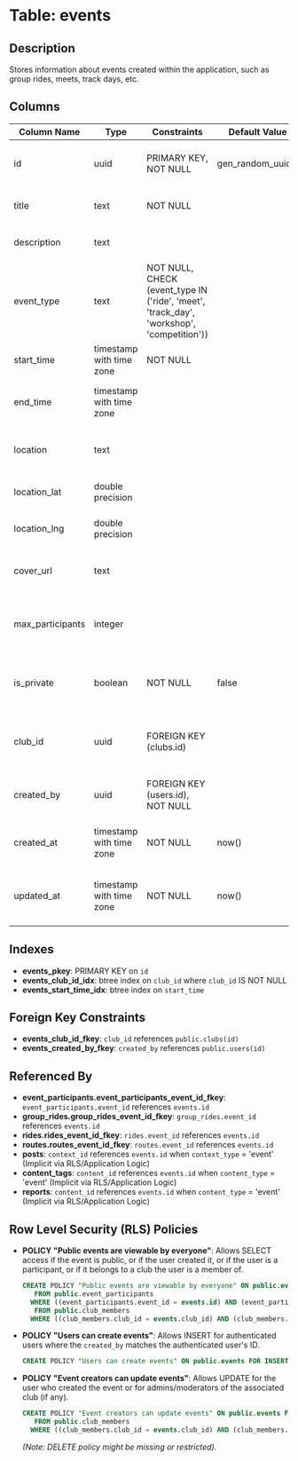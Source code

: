 # Table: events

## Description
Stores information about events created within the application, such as group rides, meets, track days, etc.

## Columns

| Column Name      | Type                     | Constraints                                          | Default Value | Description                                      |
|------------------|--------------------------|------------------------------------------------------|---------------|--------------------------------------------------|
| id               | uuid                     | PRIMARY KEY, NOT NULL                                | gen_random_uuid() | Unique identifier for the event.                 |
| title            | text                     | NOT NULL                                             |               | Name or title of the event.                      |
| description      | text                     |                                                      |               | Description of the event.                        |
| event_type       | text                     | NOT NULL, CHECK (event_type IN ('ride', 'meet', 'track_day', 'workshop', 'competition')) |               | Type or category of the event.                   |
| start_time       | timestamp with time zone | NOT NULL                                             |               | Start date and time of the event.                |
| end_time         | timestamp with time zone |                                                      |               | End date and time of the event (optional).       |
| location         | text                     |                                                      |               | Text description of the event location.          |
| location_lat     | double precision         |                                                      |               | Latitude of the event location.                  |
| location_lng     | double precision         |                                                      |               | Longitude of the event location.                 |
| cover_url        | text                     |                                                      |               | URL to the event's cover image.                  |
| max_participants | integer                  |                                                      |               | Maximum number of participants allowed (optional). |
| is_private       | boolean                  | NOT NULL                                             | false         | Flag indicating if the event is private or public. |
| club_id          | uuid                     | FOREIGN KEY (clubs.id)                               |               | ID of the club hosting the event (optional).     |
| created_by       | uuid                     | FOREIGN KEY (users.id), NOT NULL                     |               | ID of the user who created the event.            |
| created_at       | timestamp with time zone | NOT NULL                                             | now()         | Timestamp when the event was created.            |
| updated_at       | timestamp with time zone | NOT NULL                                             | now()         | Timestamp when the event was last updated.       |

## Indexes

- **events_pkey**: PRIMARY KEY on `id`
- **events_club_id_idx**: btree index on `club_id` where `club_id` IS NOT NULL
- **events_start_time_idx**: btree index on `start_time`

## Foreign Key Constraints

- **events_club_id_fkey**: `club_id` references `public.clubs(id)`
- **events_created_by_fkey**: `created_by` references `public.users(id)`

## Referenced By

- **event_participants.event_participants_event_id_fkey**: `event_participants.event_id` references `events.id`
- **group_rides.group_rides_event_id_fkey**: `group_rides.event_id` references `events.id`
- **rides.rides_event_id_fkey**: `rides.event_id` references `events.id`
- **routes.routes_event_id_fkey**: `routes.event_id` references `events.id`
- **posts**: `context_id` references `events.id` when `context_type` = 'event' (Implicit via RLS/Application Logic)
- **content_tags**: `content_id` references `events.id` when `content_type` = 'event' (Implicit via RLS/Application Logic)
- **reports**: `content_id` references `events.id` when `content_type` = 'event' (Implicit via RLS/Application Logic)

## Row Level Security (RLS) Policies

- **POLICY "Public events are viewable by everyone"**: Allows SELECT access if the event is public, or if the user created it, or if the user is a participant, or if it belongs to a club the user is a member of.
  ```sql
  CREATE POLICY "Public events are viewable by everyone" ON public.events FOR SELECT USING (((NOT is_private) OR (auth.uid() = created_by) OR (EXISTS ( SELECT 1
     FROM public.event_participants
    WHERE ((event_participants.event_id = events.id) AND (event_participants.user_id = auth.uid())))) OR ((club_id IS NOT NULL) AND (EXISTS ( SELECT 1
     FROM public.club_members
    WHERE ((club_members.club_id = events.club_id) AND (club_members.user_id = auth.uid())))))));
  ```
- **POLICY "Users can create events"**: Allows INSERT for authenticated users where the `created_by` matches the authenticated user's ID.
  ```sql
  CREATE POLICY "Users can create events" ON public.events FOR INSERT WITH CHECK (auth.uid() = created_by);
  ```
- **POLICY "Event creators can update events"**: Allows UPDATE for the user who created the event or for admins/moderators of the associated club (if any).
  ```sql
  CREATE POLICY "Event creators can update events" ON public.events FOR UPDATE USING (((auth.uid() = created_by) OR ((club_id IS NOT NULL) AND (EXISTS ( SELECT 1
     FROM public.club_members
    WHERE ((club_members.club_id = events.club_id) AND (club_members.user_id = auth.uid()) AND (club_members.role = ANY (ARRAY['admin'::text, 'moderator'::text]))))))));
  ```
  *(Note: DELETE policy might be missing or restricted).*
